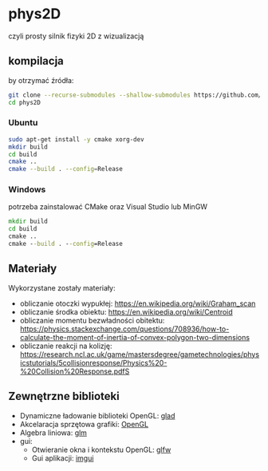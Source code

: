# phys2D

czyli prosty silnik fizyki 2D z wizualizacją

## kompilacja

by otrzymać źródła:

```sh
git clone --recurse-submodules --shallow-submodules https://github.com/qbojj/phys2D.git
cd phys2D
```

### Ubuntu

```sh
sudo apt-get install -y cmake xorg-dev
mkdir build
cd build
cmake ..
cmake --build . --config=Release
```

### Windows

potrzeba zainstalować CMake oraz Visual Studio lub MinGW

```bat
mkdir build
cd build
cmake ..
cmake --build . --config=Release
```

## Materiały

Wykorzystane zostały materiały:
- obliczanie otoczki wypukłej: https://en.wikipedia.org/wiki/Graham_scan
- obliczanie środka obiektu: https://en.wikipedia.org/wiki/Centroid
- obliczanie momentu bezwładności obitektu: https://physics.stackexchange.com/questions/708936/how-to-calculate-the-moment-of-inertia-of-convex-polygon-two-dimensions
- obliczanie reakcji na kolizję: https://research.ncl.ac.uk/game/mastersdegree/gametechnologies/physicstutorials/5collisionresponse/Physics%20-%20Collision%20Response.pdfS

## Zewnętrzne biblioteki

- Dynamiczne ładowanie biblioteki OpenGL: [glad](https://github.com/Dav1dde/glad)
- Akcelaracja sprzętowa grafiki: [OpenGL](https://www.opengl.org/)
- Algebra liniowa: [glm](https://github.com/g-truc/glm)
- gui: 
  - Otwieranie okna i kontekstu OpenGL: [glfw](https://github.com/glfw/glfw)
  - Gui aplikacji: [imgui](https://github.com/ocornut/imgui)
